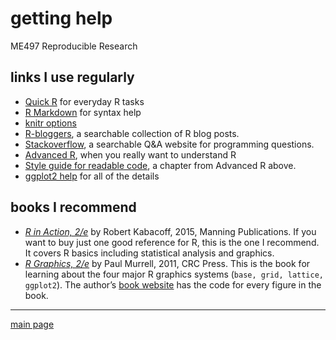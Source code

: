 
# getting help

ME497 Reproducible Research

## links I use regularly

  - [Quick R](http://www.statmethods.net/) for everyday R tasks  
  - [R Markdown](http://rmarkdown.rstudio.com/) for syntax help  
  - [knitr options](http://yihui.name/knitr/options/)
  - [R-bloggers](https://www.r-bloggers.com/), a searchable collection
    of R blog posts.
  - [Stackoverflow](http://stackoverflow.com/questions/tagged/r), a
    searchable Q\&A website for programming questions.
  - [Advanced R](http://adv-r.had.co.nz/), when you really want to
    understand R
  - [Style guide for readable code](http://adv-r.had.co.nz/Style.html),
    a chapter from Advanced R above.
  - [ggplot2 help](http://docs.ggplot2.org/current/index.html) for all
    of the details

## books I recommend

  - [*R in
    Action, 2/e*](https://www.manning.com/books/r-in-action-second-edition)
    by Robert Kabacoff, 2015, Manning Publications. If you want to buy
    just one good reference for R, this is the one I recommend. It
    covers R basics including statistical analysis and graphics.
  - [*R
    Graphics, 2/e*](https://www.crcpress.com/R-Graphics-Second-Edition/Murrell/p/book/9781439831762)
    by Paul Murrell, 2011, CRC Press. This is the book for learning
    about the four major R graphics systems (`base, grid, lattice,
    ggplot2`). The author’s [book
    website](https://www.stat.auckland.ac.nz/~paul/RG2e/) has the code
    for every figure in the book.

-----

[main page](../README.md)
